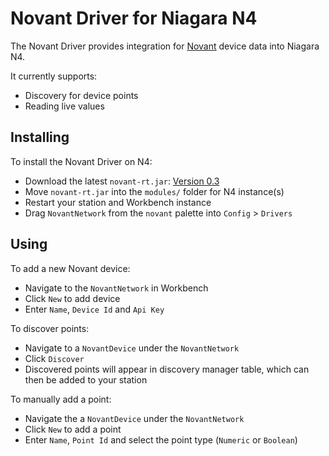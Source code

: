 # Novant Driver for Niagara N4

The Novant Driver provides integration for [Novant](https://novant.io)
device data into Niagara N4.

It currently supports:

  * Discovery for device points
  * Reading live values

## Installing

[rel]: https://github.com/novant-io/novant-n4/releases/tag/0.3

To install the Novant Driver on N4:

  * Download the latest `novant-rt.jar`: [Version 0.3](rel)
  * Move `novant-rt.jar` into the `modules/` folder for N4 instance(s)
  * Restart your station and Workbench instance
  * Drag `NovantNetwork` from the `novant` palette into `Config` > `Drivers`

## Using

To add a new Novant device:

  * Navigate to the `NovantNetwork` in Workbench
  * Click `New` to add device
  * Enter `Name`, `Device Id` and `Api Key`

To discover points:

  * Navigate to a `NovantDevice` under the `NovantNetwork`
  * Click `Discover`
  * Discovered points will appear in discovery manager table, which can then
    be added to your station

To manually add a point:

  * Navigate the a `NovantDevice` under the `NovantNetwork`
  * Click `New` to add a point
  * Enter `Name`, `Point Id` and select the point type (`Numeric` or `Boolean`)